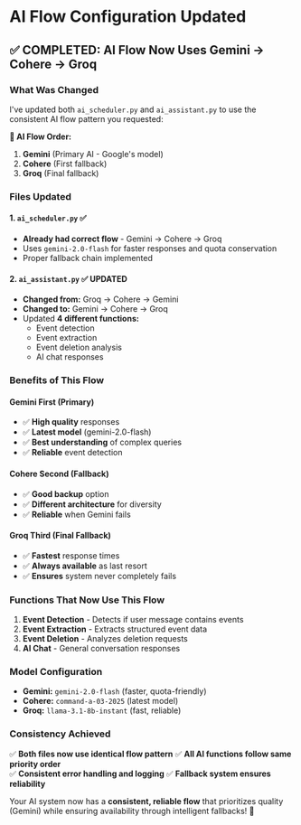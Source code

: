 # AI Flow Configuration Updated

## ✅ COMPLETED: AI Flow Now Uses Gemini → Cohere → Groq

### What Was Changed

I've updated both `ai_scheduler.py` and `ai_assistant.py` to use the consistent AI flow pattern you requested:

**🔄 AI Flow Order:**
1. **Gemini** (Primary AI - Google's model)
2. **Cohere** (First fallback)  
3. **Groq** (Final fallback)

### Files Updated

#### 1. `ai_scheduler.py` ✅
- **Already had correct flow** - Gemini → Cohere → Groq
- Uses `gemini-2.0-flash` for faster responses and quota conservation
- Proper fallback chain implemented

#### 2. `ai_assistant.py` ✅ **UPDATED**
- **Changed from:** Groq → Cohere → Gemini
- **Changed to:** Gemini → Cohere → Groq
- Updated **4 different functions:**
  - Event detection
  - Event extraction  
  - Event deletion analysis
  - AI chat responses

### Benefits of This Flow

#### **Gemini First (Primary)**
- ✅ **High quality** responses
- ✅ **Latest model** (gemini-2.0-flash)
- ✅ **Best understanding** of complex queries
- ✅ **Reliable** event detection

#### **Cohere Second (Fallback)**
- ✅ **Good backup** option
- ✅ **Different architecture** for diversity
- ✅ **Reliable** when Gemini fails

#### **Groq Third (Final Fallback)**
- ✅ **Fastest** response times
- ✅ **Always available** as last resort
- ✅ **Ensures** system never completely fails

### Functions That Now Use This Flow

1. **Event Detection** - Detects if user message contains events
2. **Event Extraction** - Extracts structured event data
3. **Event Deletion** - Analyzes deletion requests
4. **AI Chat** - General conversation responses

### Model Configuration

- **Gemini:** `gemini-2.0-flash` (faster, quota-friendly)
- **Cohere:** `command-a-03-2025` (latest model)
- **Groq:** `llama-3.1-8b-instant` (fast, reliable)

### Consistency Achieved

✅ **Both files now use identical flow pattern**
✅ **All AI functions follow same priority order**  
✅ **Consistent error handling and logging**
✅ **Fallback system ensures reliability**

Your AI system now has a **consistent, reliable flow** that prioritizes quality (Gemini) while ensuring availability through intelligent fallbacks! 🎉